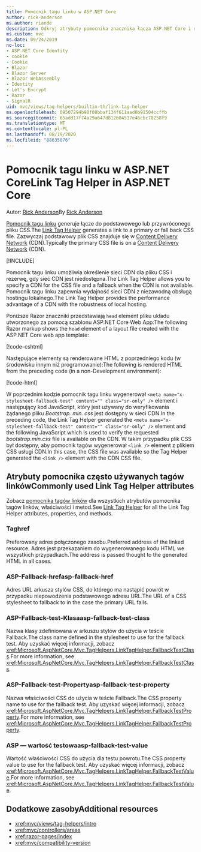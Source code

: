 ```yaml
---
title: Pomocnik tagu linku w ASP.NET Core
author: rick-anderson
ms.author: riande
description: Odkryj atrybuty pomocnika znacznika łącza ASP.NET Core i rolę, jaką każdy atrybut odgrywa w rozszerzeniu zachowania taga HTML tag.
ms.custom: mvc
ms.date: 09/24/2019
no-loc:
- ASP.NET Core Identity
- cookie
- Cookie
- Blazor
- Blazor Server
- Blazor WebAssembly
- Identity
- Let's Encrypt
- Razor
- SignalR
uid: mvc/views/tag-helpers/builtin-th/link-tag-helper
ms.openlocfilehash: 09507294b90f08bbaf134f611aad0b91504ccffb
ms.sourcegitcommit: 65add17f74a29a647d812b04517e46cbc78258f9
ms.translationtype: MT
ms.contentlocale: pl-PL
ms.lasthandoff: 08/19/2020
ms.locfileid: "88635076"
---
```

# <a name="link-tag-helper-in-aspnet-core"></a><span data-ttu-id="6a779-103">Pomocnik tagu linku w ASP.NET Core</span><span class="sxs-lookup"><span data-stu-id="6a779-103">Link Tag Helper in ASP.NET Core</span></span>

<span data-ttu-id="6a779-104">Autor: [Rick Anderson](https://twitter.com/RickAndMSFT)</span><span class="sxs-lookup"><span data-stu-id="6a779-104">By [Rick Anderson](https://twitter.com/RickAndMSFT)</span></span>

<span data-ttu-id="6a779-105">[Pomocnik tagu linku](xref:Microsoft.AspNetCore.Mvc.TagHelpers.LinkTagHelper) generuje łącze do podstawowego lub przywróconego pliku CSS.</span><span class="sxs-lookup"><span data-stu-id="6a779-105">The [Link Tag Helper](xref:Microsoft.AspNetCore.Mvc.TagHelpers.LinkTagHelper) generates a link to a primary or fall back CSS file.</span></span> <span data-ttu-id="6a779-106">Zazwyczaj podstawowy plik CSS znajduje się w [Content Delivery Network](/office365/enterprise/content-delivery-networks#what-exactly-is-a-cdn) (CDN).</span><span class="sxs-lookup"><span data-stu-id="6a779-106">Typically the primary CSS file is on a [Content Delivery Network](/office365/enterprise/content-delivery-networks#what-exactly-is-a-cdn) (CDN).</span></span>

[!INCLUDE[](~/includes/cdn.md)]

<span data-ttu-id="6a779-107">Pomocnik tagu linku umożliwia określenie sieci CDN dla pliku CSS i rezerwę, gdy sieć CDN jest niedostępna.</span><span class="sxs-lookup"><span data-stu-id="6a779-107">The Link Tag Helper allows you to specify a CDN for the CSS file and a fallback when the CDN is not available.</span></span> <span data-ttu-id="6a779-108">Pomocnik tagu linku zapewnia wydajność sieci CDN z niezawodną obsługą hostingu lokalnego.</span><span class="sxs-lookup"><span data-stu-id="6a779-108">The Link Tag Helper provides the performance advantage of a CDN with the robustness of local hosting.</span></span>

<span data-ttu-id="6a779-109">Poniższe Razor znaczniki przedstawiają `head` element pliku układu utworzonego za pomocą szablonu ASP.NET Core Web App:</span><span class="sxs-lookup"><span data-stu-id="6a779-109">The following Razor markup shows the `head` element of a layout file created with the ASP.NET Core web app template:</span></span>

[!code-cshtml[](link-tag-helper/sample/_Layout.cshtml?name=snippet)]

<span data-ttu-id="6a779-110">Następujące elementy są renderowane HTML z poprzedniego kodu (w środowisku innym niż programowanie):</span><span class="sxs-lookup"><span data-stu-id="6a779-110">The following is rendered HTML from the preceding code (in a non-Development environment):</span></span>

[!code-html[](link-tag-helper/sample/HtmlPage1.html)]

<span data-ttu-id="6a779-111">W poprzednim kodzie pomocnik tagu linku wygenerował `<meta name="x-stylesheet-fallback-test" content="" class="sr-only" />` element i następujący kod JavaScript, który jest używany do weryfikowania żądanego pliku *Bootstrap. min. css* jest dostępny w sieci CDN.</span><span class="sxs-lookup"><span data-stu-id="6a779-111">In the preceding code, the Link Tag Helper generated the `<meta name="x-stylesheet-fallback-test" content="" class="sr-only" />` element and the following JavaScript which is used to verify the requested *bootstrap.min.css* file is available on the CDN.</span></span> <span data-ttu-id="6a779-112">W takim przypadku plik CSS był dostępny, aby pomocnik tagów wygenerował `<link />` element z plikiem CSS usługi CDN.</span><span class="sxs-lookup"><span data-stu-id="6a779-112">In this case, the CSS file was available so the Tag Helper generated the `<link />` element with the CDN CSS file.</span></span>

## <a name="commonly-used-link-tag-helper-attributes"></a><span data-ttu-id="6a779-113">Atrybuty pomocnika często używanych tagów linków</span><span class="sxs-lookup"><span data-stu-id="6a779-113">Commonly used Link Tag Helper attributes</span></span>

<span data-ttu-id="6a779-114">Zobacz [pomocnika tagów linków](xref:Microsoft.AspNetCore.Mvc.TagHelpers.LinkTagHelper)  dla wszystkich atrybutów pomocnika tagów linków, właściwości i metod.</span><span class="sxs-lookup"><span data-stu-id="6a779-114">See [Link Tag Helper](xref:Microsoft.AspNetCore.Mvc.TagHelpers.LinkTagHelper)  for all the Link Tag Helper attributes, properties, and methods.</span></span>

### <a name="href"></a><span data-ttu-id="6a779-115">Tag</span><span class="sxs-lookup"><span data-stu-id="6a779-115">href</span></span>

<span data-ttu-id="6a779-116">Preferowany adres połączonego zasobu.</span><span class="sxs-lookup"><span data-stu-id="6a779-116">Preferred address of the linked resource.</span></span> <span data-ttu-id="6a779-117">Adres jest przekazaniem do wygenerowanego kodu HTML we wszystkich przypadkach.</span><span class="sxs-lookup"><span data-stu-id="6a779-117">The address is passed thought to the generated HTML in all cases.</span></span>

### <a name="asp-fallback-href"></a><span data-ttu-id="6a779-118">ASP-Fallback-href</span><span class="sxs-lookup"><span data-stu-id="6a779-118">asp-fallback-href</span></span>

<span data-ttu-id="6a779-119">Adres URL arkusza stylów CSS, do którego ma nastąpić powrót w przypadku niepowodzenia podstawowego adresu URL.</span><span class="sxs-lookup"><span data-stu-id="6a779-119">The URL of a CSS stylesheet to fallback to in the case the primary URL fails.</span></span>

### <a name="asp-fallback-test-class"></a><span data-ttu-id="6a779-120">ASP-Fallback-test-Klasa</span><span class="sxs-lookup"><span data-stu-id="6a779-120">asp-fallback-test-class</span></span>

<span data-ttu-id="6a779-121">Nazwa klasy zdefiniowana w arkuszu stylów do użycia w teście Fallback.</span><span class="sxs-lookup"><span data-stu-id="6a779-121">The class name defined in the stylesheet to use for the fallback test.</span></span> <span data-ttu-id="6a779-122">Aby uzyskać więcej informacji, zobacz <xref:Microsoft.AspNetCore.Mvc.TagHelpers.LinkTagHelper.FallbackTestClass>.</span><span class="sxs-lookup"><span data-stu-id="6a779-122">For more information, see <xref:Microsoft.AspNetCore.Mvc.TagHelpers.LinkTagHelper.FallbackTestClass>.</span></span>

### <a name="asp-fallback-test-property"></a><span data-ttu-id="6a779-123">ASP-Fallback-test-Property</span><span class="sxs-lookup"><span data-stu-id="6a779-123">asp-fallback-test-property</span></span>

<span data-ttu-id="6a779-124">Nazwa właściwości CSS do użycia w teście Fallback.</span><span class="sxs-lookup"><span data-stu-id="6a779-124">The CSS property name to use for the fallback test.</span></span> <span data-ttu-id="6a779-125">Aby uzyskać więcej informacji, zobacz <xref:Microsoft.AspNetCore.Mvc.TagHelpers.LinkTagHelper.FallbackTestProperty>.</span><span class="sxs-lookup"><span data-stu-id="6a779-125">For more information, see <xref:Microsoft.AspNetCore.Mvc.TagHelpers.LinkTagHelper.FallbackTestProperty>.</span></span>

### <a name="asp-fallback-test-value"></a><span data-ttu-id="6a779-126">ASP — wartość testowa</span><span class="sxs-lookup"><span data-stu-id="6a779-126">asp-fallback-test-value</span></span>

<span data-ttu-id="6a779-127">Wartość właściwości CSS do użycia dla testu powrotu.</span><span class="sxs-lookup"><span data-stu-id="6a779-127">The CSS property value to use for the fallback test.</span></span> <span data-ttu-id="6a779-128">Aby uzyskać więcej informacji, zobacz <xref:Microsoft.AspNetCore.Mvc.TagHelpers.LinkTagHelper.FallbackTestValue>.</span><span class="sxs-lookup"><span data-stu-id="6a779-128">For more information, see <xref:Microsoft.AspNetCore.Mvc.TagHelpers.LinkTagHelper.FallbackTestValue>.</span></span>

## <a name="additional-resources"></a><span data-ttu-id="6a779-129">Dodatkowe zasoby</span><span class="sxs-lookup"><span data-stu-id="6a779-129">Additional resources</span></span>

* <xref:mvc/views/tag-helpers/intro>
* <xref:mvc/controllers/areas>
* <xref:razor-pages/index>
* <xref:mvc/compatibility-version>
